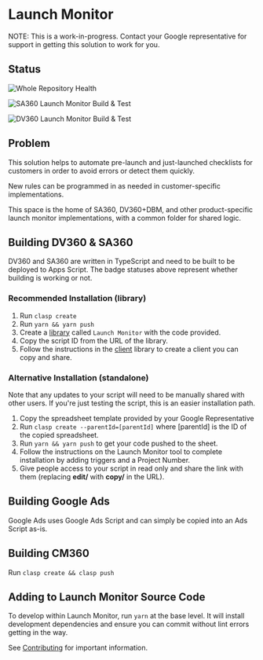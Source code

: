# Launch Monitor

NOTE: This is a work-in-progress. Contact your Google representative for support
in getting this solution to work for you.

## Status

![Whole Repository Health](https://github.com/google-marketing-solutions/margin-protection/actions/workflows/build.yaml/badge.svg)

![SA360 Launch Monitor Build & Test](https://github.com/google-marketing-solutions/margin-protection/actions/workflows/sa360.yaml/badge.svg)

![DV360 Launch Monitor Build & Test](https://github.com/google-marketing-solutions/margin-protection/actions/workflows/dv360.yaml/badge.svg)

## Problem

This solution helps to automate pre-launch and just-launched checklists for
customers in order to avoid errors or detect them quickly.

New rules can be programmed in as needed in customer-specific implementations.

This space is the home of SA360, DV360+DBM, and other product-specific
launch monitor implementations, with a common folder for shared logic.

## Building DV360 & SA360

DV360 and SA360 are written in TypeScript and need to be built to be deployed to
Apps Script. The badge statuses above represent whether building is working or
not.

### Recommended Installation (library)

1. Run `clasp create`
2. Run `yarn && yarn push`
3. Create a [library](https://developers.google.com/apps-script/guides/libraries#create_and_share_a_library) called `Launch Monitor` with the code provided.
4. Copy the script ID from the URL of the library.
5. Follow the instructions in the [client](client) library to create a client you can copy and share.

### Alternative Installation (standalone)

Note that any updates to your script will need to be manually shared with other users.
If you're just testing the script, this is an easier installation path.

1. Copy the spreadsheet template provided by your Google Representative
2. Run `clasp create --parentId=[parentId]` where [parentId] is the ID of the copied spreadsheet.
3. Run `yarn && yarn push` to get your code pushed to the sheet.
4. Follow the instructions on the Launch Monitor tool to complete installation by adding triggers and a Project Number.
5. Give people access to your script in read only and share the link with them (replacing **edit/** with **copy/** in the URL).

## Building Google Ads

Google Ads uses Google Ads Script and can simply be copied into an Ads Script
as-is.

## Building CM360

Run `clasp create && clasp push`

## Adding to Launch Monitor Source Code

To develop within Launch Monitor, run `yarn` at the base level. It will install
development dependencies and ensure you can commit without lint errors getting
in the way.

See [Contributing](docs/contributing.md) for important information.
